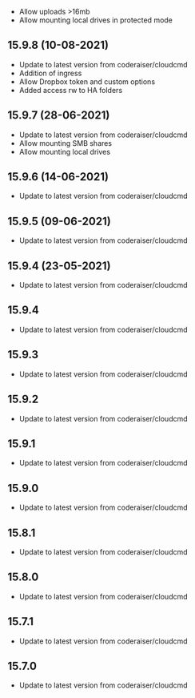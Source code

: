 - Allow uploads >16mb
- Allow mounting local drives in protected mode

## 15.9.8 (10-08-2021)
- Update to latest version from coderaiser/cloudcmd
- Addition of ingress
- Allow Dropbox token and custom options
- Added access rw to HA folders

## 15.9.7 (28-06-2021)
- Update to latest version from coderaiser/cloudcmd
- Allow mounting SMB shares
- Allow mounting local drives

## 15.9.6 (14-06-2021)
- Update to latest version from coderaiser/cloudcmd

## 15.9.5 (09-06-2021)
- Update to latest version from coderaiser/cloudcmd

## 15.9.4 (23-05-2021)
- Update to latest version from coderaiser/cloudcmd

## 15.9.4
- Update to latest version from coderaiser/cloudcmd

## 15.9.3
- Update to latest version from coderaiser/cloudcmd

## 15.9.2
- Update to latest version from coderaiser/cloudcmd

## 15.9.1
- Update to latest version from coderaiser/cloudcmd

## 15.9.0
- Update to latest version from coderaiser/cloudcmd

## 15.8.1
- Update to latest version from coderaiser/cloudcmd

## 15.8.0
- Update to latest version from coderaiser/cloudcmd

## 15.7.1
- Update to latest version from coderaiser/cloudcmd

## 15.7.0
- Update to latest version from coderaiser/cloudcmd

